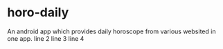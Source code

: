 # horo-daily
An android app which provides daily horoscope from various websited in one app.
line 2
line 3
line 4
